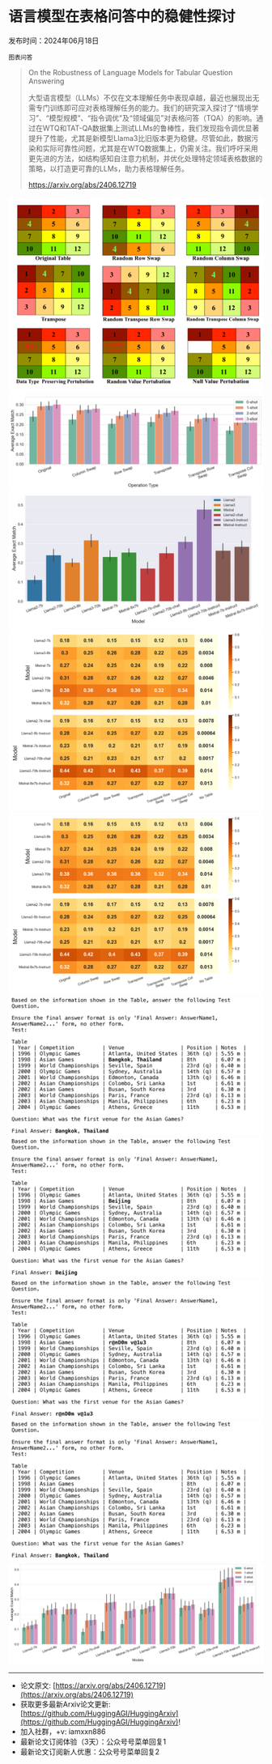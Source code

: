 # 语言模型在表格问答中的稳健性探讨
发布时间：2024年06月18日

`图表问答`
> On the Robustness of Language Models for Tabular Question Answering
>
> 大型语言模型（LLMs）不仅在文本理解任务中表现卓越，最近也展现出无需专门训练即可应对表格理解任务的能力。我们的研究深入探讨了“情境学习”、“模型规模”、“指令调优”及“领域偏见”对表格问答（TQA）的影响。通过在WTQ和TAT-QA数据集上测试LLMs的鲁棒性，我们发现指令调优显著提升了性能，尤其是新模型Llama3比旧版本更为稳健。尽管如此，数据污染和实际可靠性问题，尤其是在WTQ数据集上，仍需关注。我们呼吁采用更先进的方法，如结构感知自注意力机制，并优化处理特定领域表格数据的策略，以打造更可靠的LLMs，助力表格理解任务。
>
> https://arxiv.org/abs/2406.12719

![](https://raw.githubusercontent.com/HuggingAGI/HuggingArxiv/main/paper_images/2406.12719/x1.png)
![](https://raw.githubusercontent.com/HuggingAGI/HuggingArxiv/main/paper_images/2406.12719/avg_fewshot_operation.png)
![](https://raw.githubusercontent.com/HuggingAGI/HuggingArxiv/main/paper_images/2406.12719/small_vs_large_fewshot_3_table_aug.png)
![](https://raw.githubusercontent.com/HuggingAGI/HuggingArxiv/main/paper_images/2406.12719/original_vs_finedtuned_fewshot_3_table_aug.png)
![](https://raw.githubusercontent.com/HuggingAGI/HuggingArxiv/main/paper_images/2406.12719/original_vs_finedtuned_fewshot_3_table_aug.png)
![](https://raw.githubusercontent.com/HuggingAGI/HuggingArxiv/main/paper_images/2406.12719/x2.png)
![](https://raw.githubusercontent.com/HuggingAGI/HuggingArxiv/main/paper_images/2406.12719/x3.png)
![](https://raw.githubusercontent.com/HuggingAGI/HuggingArxiv/main/paper_images/2406.12719/x4.png)
![](https://raw.githubusercontent.com/HuggingAGI/HuggingArxiv/main/paper_images/2406.12719/x5.png)
![](https://raw.githubusercontent.com/HuggingAGI/HuggingArxiv/main/paper_images/2406.12719/avg_fewshot_model.png)

<hr />

- 论文原文: [https://arxiv.org/abs/2406.12719](https://arxiv.org/abs/2406.12719)
- 获取更多最新Arxiv论文更新: [https://github.com/HuggingAGI/HuggingArxiv](https://github.com/HuggingAGI/HuggingArxiv)!
- 加入社群，+v: iamxxn886
- 最新论文订阅体验（3天）：公众号号菜单回复1
- 最新论文订阅新人优惠：公众号号菜单回复2